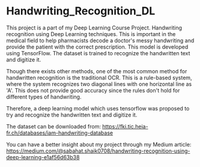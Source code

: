 # Handwriting_Recognition_DL

This project is a part of my Deep Learning Course Project. Handwriting recognition using Deep Learning techniques. This is important in the medical field to help pharmacists decode a doctor's messy handwriting and provide the patient with the correct prescription. This model is developed using TensorFlow. The dataset is trained to recognize the handwritten text and digitize it.

Though there exists other methods, one of the most common method for handwritten recognition is the traditional OCR. This is a rule-based system, where the system recognizes two diagonal lines with one horizontal line as 'A'. This does not provide good accuracy since the rules don't hold for different types of handwriting.

Therefore, a deep learning model which uses tensorflow was proposed to try and recognize the handwritten text and digitize it. 

The dataset can be downloaded from: https://fki.tic.heia-fr.ch/databases/iam-handwriting-database

You can have a better insight about my project through my Medium article: https://medium.com/@sabahat.shaik0708/handwriting-recognition-using-deep-learning-e1af56d63b38
